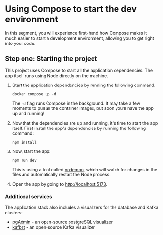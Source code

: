 # Using Compose to start the dev environment

In this segment, you will experience first-hand how Compose makes it much easier to start a development environment, allowing you to get right into your code.

## Step one: Starting the project

This project uses Compose to start all the application dependencies. The app itself runs using Node directly on the machine.

1. Start the application dependencies by running the following command:

   ```console
   docker compose up -d
   ```

   The `-d` flag runs Compose in the background. It may take a few moments to pull all the container images, but soon you'll have the app up and running!

2. Now that the dependencies are up and running, it's time to start the app itself. First install the app's dependencies by running the following command:

   ```console
   npm install
   ```

3. Now, start the app:

   ```console
   npm run dev
   ```

   This is using a tool called [nodemon](https://www.npmjs.com/package/nodemon), which will watch for changes in the files and automatically restart the Node process.

4. Open the app by going to [http://localhost:5173](http://localhost:5173).

### Additional services

The application stack also includes a visualizers for the database and Kafka clusters:

- [pgAdmin](http://localhost:5050) - an open-source postgreSQL visualizer
- [kafbat](http://localhost:8080) - an open-source Kafka visualizer

